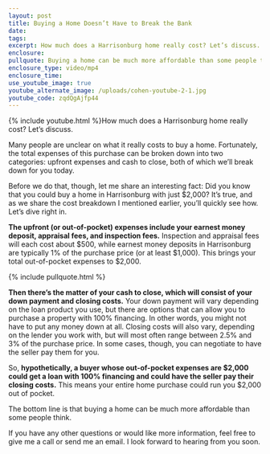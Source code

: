 ```yaml
---
layout: post
title: Buying a Home Doesn’t Have to Break the Bank
date:
tags:
excerpt: How much does a Harrisonburg home really cost? Let’s discuss.
enclosure:
pullquote: Buying a home can be much more affordable than some people think.
enclosure_type: video/mp4
enclosure_time:
use_youtube_image: true
youtube_alternate_image: /uploads/cohen-youtube-2-1.jpg
youtube_code: zqdQgAjfp44
---
```


{% include youtube.html %}How much does a Harrisonburg home really cost? Let’s discuss.

Many people are unclear on what it really costs to buy a home. Fortunately, the total expenses of this purchase can be broken down into two categories: upfront expenses and cash to close, both of which we’ll break down for you today.&nbsp;

Before we do that, though, let me share an interesting fact: Did you know that you could buy a home in Harrisonburg with just $2,000? It’s true, and as we share the cost breakdown I mentioned earlier, you’ll quickly see how. Let’s dive right in.

**The upfront (or out-of-pocket) expenses include your earnest money deposit, appraisal fees, and inspection fees.** Inspection and appraisal fees will each cost about $500, while earnest money deposits in Harrisonburg are typically 1% of the purchase price (or at least $1,000). This brings your total out-of-pocket expenses to $2,000.&nbsp;

{% include pullquote.html %}

**Then there’s the matter of your cash to close, which will consist of your down payment and closing costs.** Your down payment will vary depending on the loan product you use, but there are options that can allow you to purchase a property with 100% financing. In other words, you might not have to put any money down at all. Closing costs will also vary, depending on the lender you work with, but will most often range between 2.5% and 3% of the purchase price. In some cases, though, you can negotiate to have the seller pay them for you.&nbsp;

So, **hypothetically, a buyer whose out-of-pocket expenses are $2,000 could get a loan with 100% financing and could have the seller pay their closing costs.** This means your entire home purchase could run you $2,000 out of pocket.&nbsp;

The bottom line is that buying a home can be much more affordable than some people think.

If you have any other questions or would like more information, feel free to give me a call or send me an email. I look forward to hearing from you soon.